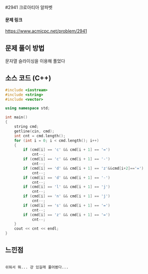 #2941 크로아티아 알파벳

#### 문제 링크
https://www.acmicpc.net/problem/2941

## 문제 풀이 방법

문자열 슬라이싱을 이용해 풀었다

##  소스 코드 (C++) 

``` c++
#include <iostream>
#include <string>
#include <vector>

using namespace std;

int main()
{
	string cmd;
	getline(cin, cmd);
	int cnt = cmd.length();
	for (int i = 0; i < cmd.length(); i++)
	{
		if (cmd[i] == 'c' && cmd[i + 1] == '=')
			cnt--;
		if (cmd[i] == 'c' && cmd[i + 1] == '-')
			cnt--;
		if (cmd[i] == 'd' && cmd[i + 1] == 'z'&&cmd[i+2]=='=')
			cnt--;
		if (cmd[i] == 'd' && cmd[i + 1] == '-')
			cnt--;
		if (cmd[i] == 'l' && cmd[i + 1] == 'j')
			cnt--;
		if (cmd[i] == 'n' && cmd[i + 1] == 'j')
			cnt--;
		if (cmd[i] == 's' && cmd[i + 1] == '=')
			cnt--;
		if (cmd[i] == 'z' && cmd[i + 1] == '=')
			cnt--;
	}
	cout << cnt << endl;
}

```


## 느낀점
```

쉬워서 뭐... 걍 있길래 풀어봤다...

```


